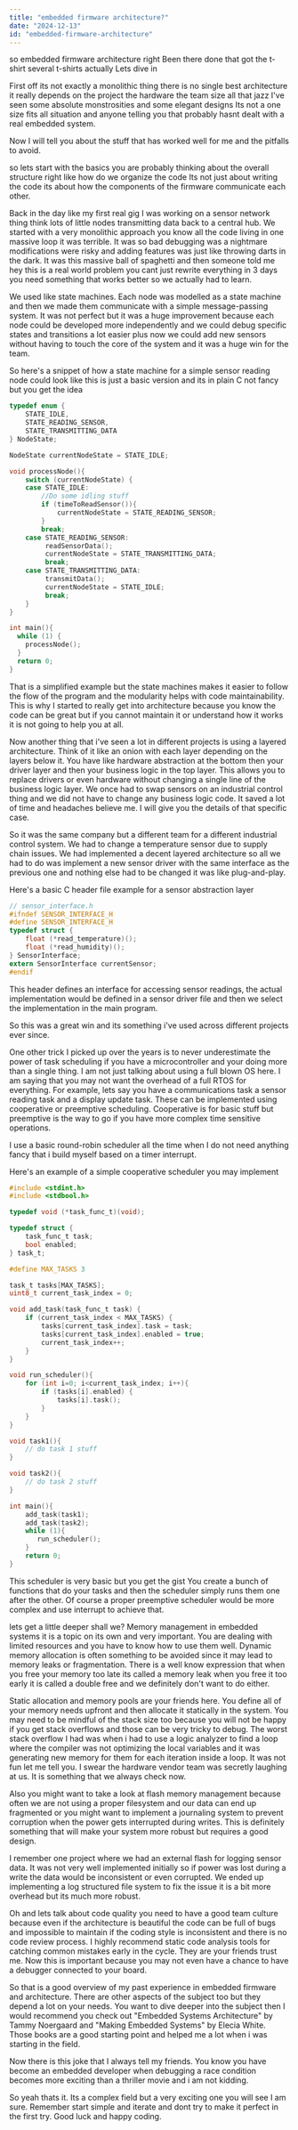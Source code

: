 ```yaml
---
title: "embedded firmware architecture?"
date: "2024-12-13"
id: "embedded-firmware-architecture"
---
```


so embedded firmware architecture right Been there done that got the t-shirt several t-shirts actually Lets dive in

First off its not exactly a monolithic thing there is no single best architecture it really depends on the project the hardware the team size all that jazz I've seen some absolute monstrosities and some elegant designs Its not a one size fits all situation and anyone telling you that probably hasnt dealt with a real embedded system.

Now I will tell you about the stuff that has worked well for me and the pitfalls to avoid.

 so lets start with the basics you are probably thinking about the overall structure right like how do we organize the code Its not just about writing the code its about how the components of the firmware communicate each other.

Back in the day like my first real gig I was working on a sensor network thing think lots of little nodes transmitting data back to a central hub. We started with a very monolithic approach you know all the code living in one massive loop it was terrible. It was so bad debugging was a nightmare modifications were risky and adding features was just like throwing darts in the dark. It was this massive ball of spaghetti and then someone told me hey this is a real world problem you cant just rewrite everything in 3 days you need something that works better so we actually had to learn.

We used like state machines. Each node was modelled as a state machine and then we made them communicate with a simple message-passing system. It was not perfect but it was a huge improvement because each node could be developed more independently and we could debug specific states and transitions a lot easier plus now we could add new sensors without having to touch the core of the system and it was a huge win for the team.

So here's a snippet of how a state machine for a simple sensor reading node could look like this is just a basic version and its in plain C not fancy but you get the idea

```c
typedef enum {
    STATE_IDLE,
    STATE_READING_SENSOR,
    STATE_TRANSMITTING_DATA
} NodeState;

NodeState currentNodeState = STATE_IDLE;

void processNode(){
    switch (currentNodeState) {
    case STATE_IDLE:
        //Do some idling stuff
        if (timeToReadSensor()){
            currentNodeState = STATE_READING_SENSOR;
        }
        break;
    case STATE_READING_SENSOR:
         readSensorData();
         currentNodeState = STATE_TRANSMITTING_DATA;
         break;
    case STATE_TRANSMITTING_DATA:
         transmitData();
         currentNodeState = STATE_IDLE;
         break;
    }
}

int main(){
  while (1) {
    processNode();
  }
  return 0;
}
```

That is a simplified example but the state machines makes it easier to follow the flow of the program and the modularity helps with code maintainability. This is why I started to really get into architecture because you know the code can be great but if you cannot maintain it or understand how it works it is not going to help you at all.

Now another thing that i've seen a lot in different projects is using a layered architecture. Think of it like an onion with each layer depending on the layers below it. You have like hardware abstraction at the bottom then your driver layer and then your business logic in the top layer. This allows you to replace drivers or even hardware without changing a single line of the business logic layer. We once had to swap sensors on an industrial control thing and we did not have to change any business logic code. It saved a lot of time and headaches believe me. I will give you the details of that specific case.

So it was the same company but a different team for a different industrial control system. We had to change a temperature sensor due to supply chain issues. We had implemented a decent layered architecture so all we had to do was implement a new sensor driver with the same interface as the previous one and nothing else had to be changed it was like plug-and-play.

Here's a basic C header file example for a sensor abstraction layer

```c
// sensor_interface.h
#ifndef SENSOR_INTERFACE_H
#define SENSOR_INTERFACE_H
typedef struct {
    float (*read_temperature)();
    float (*read_humidity)();
} SensorInterface;
extern SensorInterface currentSensor;
#endif
```

This header defines an interface for accessing sensor readings, the actual implementation would be defined in a sensor driver file and then we select the implementation in the main program.

So this was a great win and its something i've used across different projects ever since.

One other trick I picked up over the years is to never underestimate the power of task scheduling if you have a microcontroller and your doing more than a single thing. I am not just talking about using a full blown OS here. I am saying that you may not want the overhead of a full RTOS for everything. For example, lets say you have a communications task a sensor reading task and a display update task. These can be implemented using cooperative or preemptive scheduling. Cooperative is  for basic stuff but preemptive is the way to go if you have more complex time sensitive operations.

I use a basic round-robin scheduler all the time when I do not need anything fancy that i build myself based on a timer interrupt.

Here's an example of a simple cooperative scheduler you may implement

```c
#include <stdint.h>
#include <stdbool.h>

typedef void (*task_func_t)(void);

typedef struct {
    task_func_t task;
    bool enabled;
} task_t;

#define MAX_TASKS 3

task_t tasks[MAX_TASKS];
uint8_t current_task_index = 0;

void add_task(task_func_t task) {
    if (current_task_index < MAX_TASKS) {
        tasks[current_task_index].task = task;
        tasks[current_task_index].enabled = true;
        current_task_index++;
    }
}

void run_scheduler(){
    for (int i=0; i<current_task_index; i++){
        if (tasks[i].enabled) {
            tasks[i].task();
        }
    }
}

void task1(){
    // do task 1 stuff
}

void task2(){
    // do task 2 stuff
}

int main(){
    add_task(task1);
    add_task(task2);
    while (1){
       run_scheduler();
    }
    return 0;
}
```

This scheduler is very basic but you get the gist You create a bunch of functions that do your tasks and then the scheduler simply runs them one after the other. Of course a proper preemptive scheduler would be more complex and use interrupt to achieve that.

lets get a little deeper shall we? Memory management in embedded systems it is a topic on its own and very important. You are dealing with limited resources and you have to know how to use them well. Dynamic memory allocation is often something to be avoided since it may lead to memory leaks or fragmentation. There is a well know expression that when you free your memory too late its called a memory leak when you free it too early it is called a double free and we definitely don't want to do either.

Static allocation and memory pools are your friends here. You define all of your memory needs upfront and then allocate it statically in the system. You may need to be mindful of the stack size too because you will not be happy if you get stack overflows and those can be very tricky to debug. The worst stack overflow I had was when i had to use a logic analyzer to find a loop where the compiler was not optimizing the local variables and it was generating new memory for them for each iteration inside a loop. It was not fun let me tell you. I swear the hardware vendor team was secretly laughing at us. It is something that we always check now.

Also you might want to take a look at flash memory management because often we are not using a proper filesystem and our data can end up fragmented or you might want to implement a journaling system to prevent corruption when the power gets interrupted during writes. This is definitely something that will make your system more robust but requires a good design.

I remember one project where we had an external flash for logging sensor data. It was not very well implemented initially so if power was lost during a write the data would be inconsistent or even corrupted. We ended up implementing a log structured file system to fix the issue it is a bit more overhead but its much more robust.

Oh and lets talk about code quality you need to have a good team culture because even if the architecture is beautiful the code can be full of bugs and impossible to maintain if the coding style is inconsistent and there is no code review process. I highly recommend static code analysis tools for catching common mistakes early in the cycle. They are your friends trust me. Now this is important because you may not even have a chance to have a debugger connected to your board.

So that is a good overview of my past experience in embedded firmware and architecture. There are other aspects of the subject too but they depend a lot on your needs. You want to dive deeper into the subject then I would recommend you check out "Embedded Systems Architecture" by Tammy Noergaard and "Making Embedded Systems" by Elecia White. Those books are a good starting point and helped me a lot when i was starting in the field.

Now there is this joke that I always tell my friends. You know you have become an embedded developer when debugging a race condition becomes more exciting than a thriller movie and i am not kidding.

So yeah thats it. Its a complex field but a very exciting one you will see I am sure. Remember start simple and iterate and dont try to make it perfect in the first try. Good luck and happy coding.
